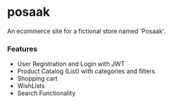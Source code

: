 # posaak

An ecommerce site for a fictional store named 'Posaak'.

### Features

- User Registration and Login with JWT
- Product Catalog (List) with categories and filters
- Shopping cart
- WishLists
- Search Functionality
